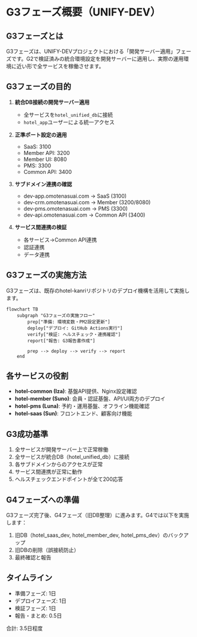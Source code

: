 # G3フェーズ概要（UNIFY-DEV）

## G3フェーズとは
G3フェーズは、UNIFY-DEVプロジェクトにおける「開発サーバー適用」フェーズです。G2で検証済みの統合環境設定を開発サーバーに適用し、実際の運用環境に近い形で全サービスを稼働させます。

## G3フェーズの目的

1. **統合DB接続の開発サーバー適用**
   - 全サービスを`hotel_unified_db`に接続
   - `hotel_app`ユーザーによる統一アクセス

2. **正準ポート設定の適用**
   - SaaS: 3100
   - Member API: 3200
   - Member UI: 8080
   - PMS: 3300
   - Common API: 3400

3. **サブドメイン連携の確認**
   - dev-app.omotenasuai.com → SaaS (3100)
   - dev-crm.omotenasuai.com → Member (3200/8080)
   - dev-pms.omotenasuai.com → PMS (3300)
   - dev-api.omotenasuai.com → Common API (3400)

4. **サービス間連携の検証**
   - 各サービス→Common API連携
   - 認証連携
   - データ連携

## G3フェーズの実施方法

G3フェーズは、既存のhotel-kanriリポジトリのデプロイ機構を活用して実施します。

```mermaid
flowchart TB
    subgraph "G3フェーズの実施フロー"
        prep["準備: 環境変数・PM2設定更新"]
        deploy["デプロイ: GitHub Actions実行"]
        verify["検証: ヘルスチェック・連携確認"]
        report["報告: G3報告書作成"]
        
        prep --> deploy --> verify --> report
    end
```

## 各サービスの役割

- **hotel-common (Iza)**: 基盤API提供、Nginx設定確認
- **hotel-member (Suno)**: 会員・認証基盤、API/UI両方のデプロイ
- **hotel-pms (Luna)**: 予約・運用基盤、オフライン機能確認
- **hotel-saas (Sun)**: フロントエンド、顧客向け機能

## G3成功基準

1. 全サービスが開発サーバー上で正常稼働
2. 全サービスが統合DB（hotel_unified_db）に接続
3. 各サブドメインからのアクセスが正常
4. サービス間連携が正常に動作
5. ヘルスチェックエンドポイントが全て200応答

## G4フェーズへの準備

G3フェーズ完了後、G4フェーズ（旧DB整理）に進みます。G4では以下を実施します：

1. 旧DB（hotel_saas_dev, hotel_member_dev, hotel_pms_dev）のバックアップ
2. 旧DBの削除（誤接続防止）
3. 最終確認と報告

## タイムライン

- 準備フェーズ: 1日
- デプロイフェーズ: 1日
- 検証フェーズ: 1日
- 報告・まとめ: 0.5日

合計: 3.5日程度

